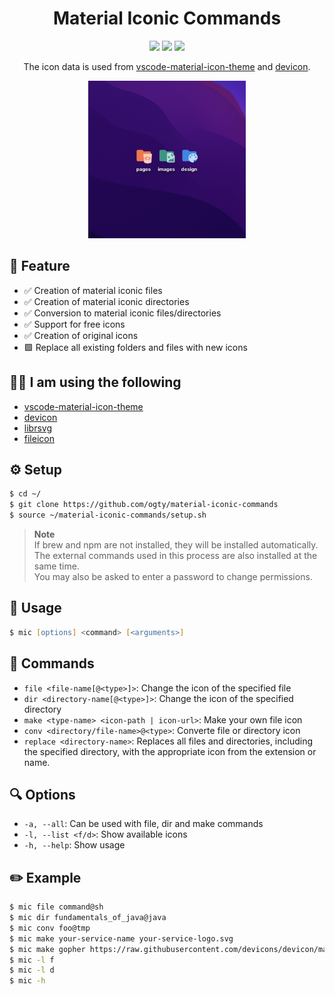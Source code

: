 <h1 align="center">Material Iconic Commands</h1>

<p align="center">
 <img src="https://img.shields.io/github/repo-size/ogty/material-iconic-commands?style=for-the-badge" />
 <img src="https://img.shields.io/github/directory-file-count/ogty/material-iconic-commands?style=for-the-badge" />
 <img src="https://img.shields.io/github/license/ogty/material-iconic-commands?style=for-the-badge" />
</p>

<p align="center">
  The icon data is used from <a href="https://github.com/PKief/vscode-material-icon-theme">vscode-material-icon-theme</a> and <a href="https://github.com/devicons/devicon/">devicon</a>.
</p>

<div align="center">
 <img src="./sample.png" alt="sample" width="50%" />
</div>

## 🎈 Feature

- ✅ Creation of material iconic files
- ✅ Creation of material iconic directories
- ✅ Conversion to material iconic files/directories
- ✅ Support for free icons
- ✅ Creation of original icons
- 🟩 Replace all existing folders and files with new icons

## 🙇‍♂️ I am using the following

- [vscode-material-icon-theme](https://github.com/PKief/vscode-material-icon-theme)
- [devicon](https://github.com/devicons/devicon/)
- [librsvg](https://wiki.gnome.org/Projects/LibRsvg)
- [fileicon](https://www.npmjs.com/package/fileicon)

## ⚙️ Setup

```zsh
$ cd ~/
$ git clone https://github.com/ogty/material-iconic-commands
$ source ~/material-iconic-commands/setup.sh
```

> **Note**  
> If brew and npm are not installed, they will be installed automatically.  
> The external commands used in this process are also installed at the same time.  
> You may also be asked to enter a password to change permissions.

## 📖 Usage

```zsh
$ mic [options] <command> [<arguments>]
```

## 🤖 Commands

- `file <file-name[@<type>]>`: Change the icon of the specified file
- `dir <directory-name[@<type>]>`: Change the icon of the specified directory
- `make <type-name> <icon-path | icon-url>`: Make your own file icon
- `conv <directory/file-name>@<type>`: Converte file or directory icon
- `replace <directory-name>`: Replaces all files and directories, including the specified directory, with the appropriate icon from the extension or name.

## 🔍 Options

- `-a, --all`: Can be used with file, dir and make commands
- `-l, --list <f/d>`: Show available icons
- `-h, --help`: Show usage

## ✏️ Example

```zsh
$ mic file command@sh
$ mic dir fundamentals_of_java@java
$ mic conv foo@tmp
$ mic make your-service-name your-service-logo.svg
$ mic make gopher https://raw.githubusercontent.com/devicons/devicon/master/icons/go/go-original.svg
$ mic -l f
$ mic -l d
$ mic -h
```
